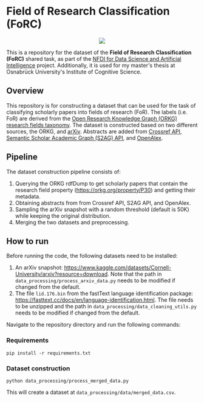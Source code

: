 # Field of Research Classification (FoRC)
<p align="center">
  <img src="https://github.com/ryabhmd/nfdi4ds-forc/assets/77779090/c9a3abec-0742-4c39-86da-5df76ce253a5" />

</p>

This is a repository for the dataset of the **Field of Research Classification (FoRC)** shared task, as part of the [NFDI for Data Science and Artificial Intelligence](https://www.nfdi4datascience.de/) project. Additionally, it is used for my master's thesis at Osnabrück University's Institute of Cognitive Science. 

## Overview

This repository is for constructing a dataset that can be used for the task of classifying scholarly papers into fields of research (FoR). The labels (i.e. FoR) are derived from the [Open Research Knowledge Graph (ORKG) research fields taxonomy](https://orkg.org/fields). The dataset is constructed based on two different sources, the ORKG, and [arXiv](https://www.kaggle.com/datasets/Cornell-University/arxiv?resource=download). Abstracts are added from [Crossref API](https://www.crossref.org/), [Semantic Scholar Academic Graph (S2AG) API](https://www.semanticscholar.org/product/api), and [OpenAlex](https://openalex.org/). 

## Pipeline

The dataset construction pipeline consists of:
1. Querying the ORKG rdfDump to get scholarly papers that contain the research field property (https://orkg.org/property/P30) and getting their metadata.
2. Obtaining abstracts from from Crossref API, S2AG API, and OpenAlex.
3. Sampling the arXiv snapshot with a random threshold (default is 50K) while keeping the original distribution.
4. Merging the two datasets and preprocessing.

## How to run

Before running the code, the following datasets need to be installed:

1. An arXiv snapshot: https://www.kaggle.com/datasets/Cornell-University/arxiv?resource=download. Note that the path in ```data_processing/process_arxiv_data.py``` needs to be modified if changed from the default.
2. The file ```lid.176.bin``` from the fastText language identification package: https://fasttext.cc/docs/en/language-identification.html. The file needs to be unzipped and the path in ```data_processing/data_cleaning_utils.py``` needs to be modified if changed from the default.

Navigate to the repository directory and run the following commands:

### Requirements

```commandline
pip install -r requirements.txt
```

### Dataset construction

```commandline
python data_processing/process_merged_data.py
```


This will create a dataset at ```data_processing/data/merged_data.csv```. 
